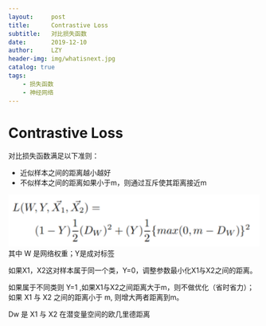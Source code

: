 ```yaml
---
layout:     post
title:      Contrastive Loss
subtitle:   对比损失函数
date:       2019-12-10
author:     LZY
header-img: img/whatisnext.jpg
catalog: true
tags:
    - 损失函数
    - 神经网络
---
```


# Contrastive Loss

对比损失函数满足以下准则：
- 近似样本之间的距离越小越好
- 不似样本之间的距离如果小于m，则通过互斥使其距离接近m

![](/img/0200218171521.png)
其中 W 是网络权重；Y是成对标签

如果X1，X2这对样本属于同一个类，Y=0，调整参数最小化X1与X2之间的距离。

如果属于不同类则 Y=1 ,如果X1与X2之间距离大于m，则不做优化（省时省力）；如果 X1 与 X2 之间的距离小于 m, 则增大两者距离到m。

Dw 是 X1 与 X2 在潜变量空间的欧几里德距离
